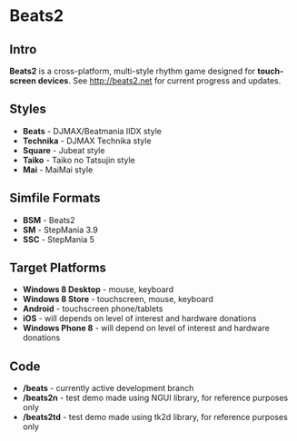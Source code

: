 Beats2
======

Intro
------
**Beats2** is a cross-platform, multi-style rhythm game designed for **touch-screen devices**.
See http://beats2.net for current progress and updates. 

Styles
------
- **Beats** - DJMAX/Beatmania IIDX style
- **Technika** - DJMAX Technika style
- **Square** - Jubeat style
- **Taiko** - Taiko no Tatsujin style
- **Mai** - MaiMai style

Simfile Formats
------
- **BSM** - Beats2
- **SM** - StepMania 3.9
- **SSC** - StepMania 5

Target Platforms
------
- **Windows 8 Desktop** - mouse, keyboard
- **Windows 8 Store** - touchscreen, mouse, keyboard
- **Android** - touchscreen phone/tablets
- **iOS** - will depends on level of interest and hardware donations
- **Windows Phone 8** - will depend on level of interest and hardware donations

Code
------
- **/beats** - currently active development branch
- **/beats2n** - test demo made using NGUI library, for reference purposes only
- **/beats2td** - test demo made using tk2d library, for reference purposes only


